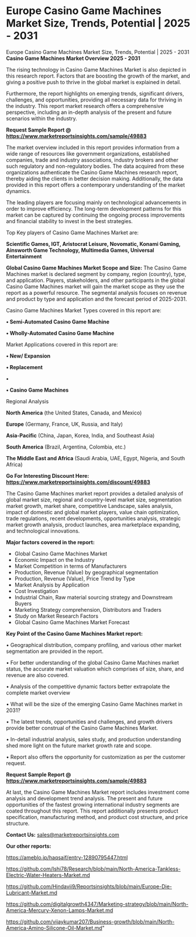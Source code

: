 # Europe Casino Game Machines Market Size, Trends, Potential | 2025 - 2031
Europe Casino Game Machines Market Size, Trends, Potential | 2025 - 2031
<Strong> Casino Game Machines Market Overview 2025 - 2031</strong>

The rising technology in Casino Game Machines Market is also depicted in this research report. Factors that are boosting the growth of the market, and giving a positive push to thrive in the global market is explained in detail.

Furthermore, the report highlights on emerging trends, significant drivers, challenges, and opportunities, providing all necessary data for thriving in the industry. This report market research offers a comprehensive perspective, including an in-depth analysis of the present and future scenarios within the industry.

<strong>Request Sample Report @ <a href=https://www.marketreportsinsights.com/sample/49883>https://www.marketreportsinsights.com/sample/49883</a></strong>

The market overview included in this report provides information from a wide range of resources like government organizations, established companies, trade and industry associations, industry brokers and other such regulatory and non-regulatory bodies. The data acquired from these organizations authenticate the Casino Game Machines research report, thereby aiding the clients in better decision making. Additionally, the data provided in this report offers a contemporary understanding of the market dynamics.

The leading players are focusing mainly on technological advancements in order to improve efficiency. The long-term development patterns for this market can be captured by continuing the ongoing process improvements and financial stability to invest in the best strategies.

Top Key players of Casino Game Machines Market are:

<strong>Scientific Games, IGT, Aristocrat Leisure, Novomatic, Konami Gaming, Ainsworth Game Technology, Multimedia Games, Universal Entertainment</strong>

<strong><b>Global Casino Game Machines Market Scope and Size:</b></strong>
The Casino Game Machines market is declared segment by company, region (country), type, and application. Players, stakeholders, and other participants in the global Casino Game Machines market will gain the market scope as they use the report as a powerful resource. The segmental analysis focuses on revenue and product by type and application and the forecast period of 2025-2031.

Casino Game Machines Market Types covered in this report are:

<strong>•  Semi-Automated Casino Game Machine

•  Wholly-Automated Casino Game Machine</strong>

Market Applications covered in this report are:

<strong>•  New/ Expansion

•  Replacement

•  

•  Casino Game Machines</strong> 

Regional Analysis

<strong>North America</strong> (the United States, Canada, and Mexico)

<strong>Europe</strong> (Germany, France, UK, Russia, and Italy)

<strong>Asia-Pacific</strong> (China, Japan, Korea, India, and Southeast Asia)

<strong>South America</strong> (Brazil, Argentina, Colombia, etc.)

<strong>The Middle East and Africa</strong> (Saudi Arabia, UAE, Egypt, Nigeria, and South Africa)

<strong>Go For Interesting Discount Here: <a href=https://www.marketreportsinsights.com/discount/49883>https://www.marketreportsinsights.com/discount/49883</a></strong>

The Casino Game Machines market report provides a detailed analysis of global market size, regional and country-level market size, segmentation market growth, market share, competitive Landscape, sales analysis, impact of domestic and global market players, value chain optimization, trade regulations, recent developments, opportunities analysis, strategic market growth analysis, product launches, area marketplace expanding, and technological innovations.

<strong><b>Major factors covered in the report:</b></strong>
<ul>
  <li>Global Casino Game Machines Market </li>
  <li>Economic Impact on the Industry</li>
  <li>Market Competition in terms of Manufacturers</li>
  <li>Production, Revenue (Value) by geographical segmentation</li>
  <li>Production, Revenue (Value), Price Trend by Type</li>
  <li>Market Analysis by Application</li>
  <li>Cost Investigation</li>
  <li>Industrial Chain, Raw material sourcing strategy and Downstream Buyers</li>
  <li>Marketing Strategy comprehension, Distributors and Traders</li>
  <li>Study on Market Research Factors</li>
  <li>Global Casino Game Machines Market Forecast</li>
</ul>

<strong><b>Key Point of the Casino Game Machines Market report:</b></strong>

• Geographical distribution, company profiling, and various other market segmentation are provided in the report.

• For better understanding of the global Casino Game Machines market status, the accurate market valuation which comprises of size, share, and revenue are also covered.

• Analysis of the competitive dynamic factors better extrapolate the complete market overview

• What will be the size of the emerging Casino Game Machines market in 2031?

• The latest trends, opportunities and challenges, and growth drivers provide better construal of the Casino Game Machines Market.

• In-detail industrial analysis, sales study, and production understanding shed more light on the future market growth rate and scope.

• Report also offers the opportunity for customization as per the customer request.

<strong>Request Sample Report @ <a href=https://www.marketreportsinsights.com/sample/49883>https://www.marketreportsinsights.com/sample/49883</a></strong>

At last, the Casino Game Machines Market report includes investment come analysis and development trend analysis. The present and future opportunities of the fastest growing international industry segments are coated throughout this report. This report additionally presents product specification, manufacturing method, and product cost structure, and price structure.

<strong>Contact Us:</strong>
sales@marketreportsinsights.com

<strong>Our other reports:</strong>

<a href=https://ameblo.jp/haqsaif/entry-12890795447.html>https://ameblo.jp/haqsaif/entry-12890795447.html</a>

<a href=https://github.com/Ishi78/Research/blob/main/North-America-Tankless-Electric-Water-Heaters-Market.md>https://github.com/Ishi78/Research/blob/main/North-America-Tankless-Electric-Water-Heaters-Market.md</a>

<a href=https://github.com/Hindavii9/Reportsinsights/blob/main/Europe-Die-Lubricant-Market.md>https://github.com/Hindavii9/Reportsinsights/blob/main/Europe-Die-Lubricant-Market.md</a>

<a href=https://github.com/digitalgrowth4347/Marketing-strategy/blob/main/North-America-Mercury-Xenon-Lamps-Market.md>https://github.com/digitalgrowth4347/Marketing-strategy/blob/main/North-America-Mercury-Xenon-Lamps-Market.md</a>

<a href=https://github.com/vijaykumar207/Business-growth/blob/main/North-America-Amino-Silicone-Oil-Market.md>https://github.com/vijaykumar207/Business-growth/blob/main/North-America-Amino-Silicone-Oil-Market.md</a>"

